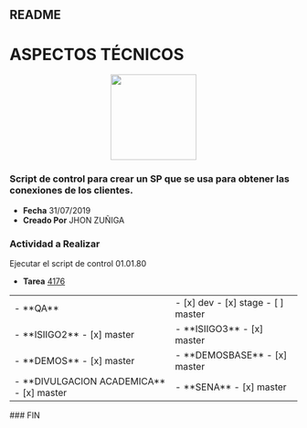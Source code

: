 ## README
# ASPECTOS TÉCNICOS

<p align="center"><img src="https://www.siigo.com/wp-content/uploads/2019/05/Logo-Siigo.png" width="150"></p>


### Script de control para crear un SP que se usa para obtener las conexiones de los clientes.
- **Fecha**			    31/07/2019
- **Creado Por**		JHON ZUÑIGA
### Actividad a Realizar
Ejecutar el script de control 01.01.80

- **Tarea**			[4176](https://dev.azure.com/SiigoDevOps/Siigo/_workitems/edit/4716)
<TABLE>
<TR>
  <TD>
- **QA**
  </TD>
  <TD> 
  - [x] dev
  - [x] stage 
  - [ ] master
  </TD>
  </TR>
  <TR>
  <TD>
- **ISIIGO2**
   - [x] master
  </TD>
  <TD>  
- **ISIIGO3**
  - [x] master
   </TD>
  </TR>
  <TR>
  <TD>
- **DEMOS**
  - [x] master
  </TD>
  <TD>
- **DEMOSBASE**
  - [x] master
    </TD>
  </TR>
  <TR>
  <TD>
- **DIVULGACION ACADEMICA**
  - [x] master
    </TD>
    <TD> 
- **SENA**
  - [x] master
  </TD>
  </TR>
  </TABLE>
### FIN  
